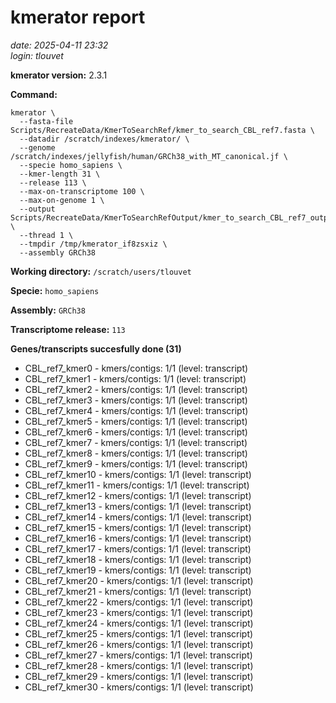 # kmerator report
*date: 2025-04-11 23:32*  
*login: tlouvet*

**kmerator version:** 2.3.1

**Command:**

```
kmerator \
  --fasta-file Scripts/RecreateData/KmerToSearchRef/kmer_to_search_CBL_ref7.fasta \
  --datadir /scratch/indexes/kmerator/ \
  --genome /scratch/indexes/jellyfish/human/GRCh38_with_MT_canonical.jf \
  --specie homo_sapiens \
  --kmer-length 31 \
  --release 113 \
  --max-on-transcriptome 100 \
  --max-on-genome 1 \
  --output Scripts/RecreateData/KmerToSearchRefOutput/kmer_to_search_CBL_ref7_output \
  --thread 1 \
  --tmpdir /tmp/kmerator_if8zsxiz \
  --assembly GRCh38
```

**Working directory:** `/scratch/users/tlouvet`

**Specie:** `homo_sapiens`

**Assembly:** `GRCh38`

**Transcriptome release:** `113`

**Genes/transcripts succesfully done (31)**

- CBL_ref7_kmer0 - kmers/contigs: 1/1 (level: transcript)
- CBL_ref7_kmer1 - kmers/contigs: 1/1 (level: transcript)
- CBL_ref7_kmer2 - kmers/contigs: 1/1 (level: transcript)
- CBL_ref7_kmer3 - kmers/contigs: 1/1 (level: transcript)
- CBL_ref7_kmer4 - kmers/contigs: 1/1 (level: transcript)
- CBL_ref7_kmer5 - kmers/contigs: 1/1 (level: transcript)
- CBL_ref7_kmer6 - kmers/contigs: 1/1 (level: transcript)
- CBL_ref7_kmer7 - kmers/contigs: 1/1 (level: transcript)
- CBL_ref7_kmer8 - kmers/contigs: 1/1 (level: transcript)
- CBL_ref7_kmer9 - kmers/contigs: 1/1 (level: transcript)
- CBL_ref7_kmer10 - kmers/contigs: 1/1 (level: transcript)
- CBL_ref7_kmer11 - kmers/contigs: 1/1 (level: transcript)
- CBL_ref7_kmer12 - kmers/contigs: 1/1 (level: transcript)
- CBL_ref7_kmer13 - kmers/contigs: 1/1 (level: transcript)
- CBL_ref7_kmer14 - kmers/contigs: 1/1 (level: transcript)
- CBL_ref7_kmer15 - kmers/contigs: 1/1 (level: transcript)
- CBL_ref7_kmer16 - kmers/contigs: 1/1 (level: transcript)
- CBL_ref7_kmer17 - kmers/contigs: 1/1 (level: transcript)
- CBL_ref7_kmer18 - kmers/contigs: 1/1 (level: transcript)
- CBL_ref7_kmer19 - kmers/contigs: 1/1 (level: transcript)
- CBL_ref7_kmer20 - kmers/contigs: 1/1 (level: transcript)
- CBL_ref7_kmer21 - kmers/contigs: 1/1 (level: transcript)
- CBL_ref7_kmer22 - kmers/contigs: 1/1 (level: transcript)
- CBL_ref7_kmer23 - kmers/contigs: 1/1 (level: transcript)
- CBL_ref7_kmer24 - kmers/contigs: 1/1 (level: transcript)
- CBL_ref7_kmer25 - kmers/contigs: 1/1 (level: transcript)
- CBL_ref7_kmer26 - kmers/contigs: 1/1 (level: transcript)
- CBL_ref7_kmer27 - kmers/contigs: 1/1 (level: transcript)
- CBL_ref7_kmer28 - kmers/contigs: 1/1 (level: transcript)
- CBL_ref7_kmer29 - kmers/contigs: 1/1 (level: transcript)
- CBL_ref7_kmer30 - kmers/contigs: 1/1 (level: transcript)
